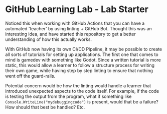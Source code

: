 # GitHub Learning Lab - Lab Starter

Noticed this when working with GitHub Actions that you can have a automated 'teacher' by using linting + GitHub Bot. Thought this was an interesting idea, and have started this repository to get a better understanding of how this actually works.

With GitHub now having its own CI/CD Pipeline, it may be possible to create all sorts of tutorials for setting up applications. The first one that comes to mind is gamedev with something like Godot. Since a written tutorial is more static, this would allow a learner to follow a structure process for writing their own game, while having step by step linting to ensure that nothing went off the guard-rails.

Potential concern would be how the linting would handle a learner that introduced unexpected aspects to the code itself. For example, if the code is testing the output from the program, what if something like `Console.WriteLine("mydebuggingcode")` is present, would that be a failure? How should that best be handled? Etc.
